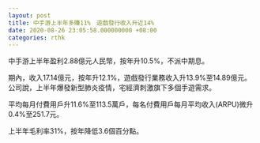 ```yaml
---
layout: post
title: 中手游上半年多賺11%　遊戲發行收入升近14%
date: 2020-08-26 23:05:58.000000000 +08:00
categories: rthk
---
```


中手游上半年盈利2.88億元人民幣，按年升10.5%，不派中期息。

期內，收入17.14億元，按年升12.1%，遊戲發行業務收入升13.9%至14.89億元。公司說，上半年爆發新型肺炎疫情，宅經濟刺激旗下多個手遊需求。

平均每月付費用戶升11.6%至113.5萬戶，每名付費用戶每月平均收入(ARPU)微升0.4%至251.7元。

上半年毛利率31%，按年降低3.6個百分點。
